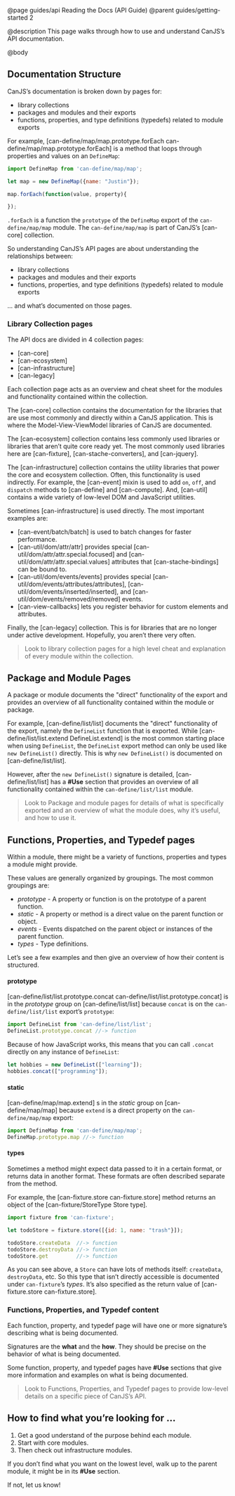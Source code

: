 @page guides/api Reading the Docs (API Guide)
@parent guides/getting-started 2

@description This page walks through how to use and understand CanJS’s API documentation.  

@body


## Documentation Structure

CanJS’s documentation is broken down by pages for:

 - library collections
 - packages and modules and their exports
 - functions, properties, and type definitions (typedefs) related to module exports

For example, [can-define/map/map.prototype.forEach can-define/map/map.prototype.forEach] is a
method that loops through properties and values on an `DefineMap`:

```js
import DefineMap from 'can-define/map/map';

let map = new DefineMap({name: "Justin"});

map.forEach(function(value, property){

});
```

`.forEach` is a function the `prototype` of the `DefineMap` export of the `can-define/map/map`
module.  The `can-define/map/map` is part of CanJS’s [can-core] collection.

So understanding CanJS’s API pages are about understanding the relationships between:

- library collections
- packages and modules and their exports
- functions, properties, and type definitions (typedefs) related to module exports

... and what’s documented on those pages.  

### Library Collection pages

The API docs are divided in 4 collection pages:

- [can-core]
- [can-ecosystem]
- [can-infrastructure]
- [can-legacy]

Each collection page acts as an overview and cheat sheet for the modules and functionality
contained within the collection.

The [can-core] collection contains the documentation for the libraries that
are use most commonly and directly within a CanJS application.  This is where the Model-View-ViewModel
libraries of CanJS are documented.

The [can-ecosystem] collection contains less commonly used libraries or libraries that aren’t quite core ready yet.  The most commonly used libraries here are [can-fixture], [can-stache-converters], and [can-jquery].

The [can-infrastructure] collection contains the utility libraries that power the core and ecosystem
collection.  Often, this functionality is used indirectly.  For example, the [can-event] mixin
is used to add `on`, `off`, and `dispatch` methods to [can-define] and [can-compute].  And, [can-util] contains a wide variety of low-level DOM and JavaScript utilities.

Sometimes [can-infrastructure] is used directly.  The most important examples are:

 - [can-event/batch/batch] is used to batch changes for faster performance.
 - [can-util/dom/attr/attr] provides special [can-util/dom/attr/attr.special.focused] and [can-util/dom/attr/attr.special.values] attributes that [can-stache-bindings] can be bound to.
 - [can-util/dom/events/events] provides special [can-util/dom/events/attributes/attributes],
   [can-util/dom/events/inserted/inserted], and [can-util/dom/events/removed/removed] events.
 - [can-view-callbacks] lets you register behavior for custom elements and attributes.

Finally, the [can-legacy] collection.  This is for libraries that are no longer under active
development.  Hopefully, you aren’t there very often.

> Look to library collection pages for a high level cheat and explanation of every module within
> the collection.  

## Package and Module Pages

A package or module documents the "direct" functionality of the export and provides an overview of
all functionality contained within the module or package.

For example, [can-define/list/list] documents the "direct" functionality of the export, namely
the `DefineList` function that is exported.  While  [can-define/list/list.extend DefineList.extend] is the most common starting place when using `DefineList`, the `DefineList` export method can only be used like `new DefineList()` directly.  This is why `new DefineList()` is documented
on [can-define/list/list].  

However, after the `new DefineList()` signature is detailed, [can-define/list/list] has a __#Use__
section that provides an overview of all functionality contained within the `can-define/list/list`
module.

> Look to Package and module pages for details of what is specifically exported and an overview
> of what the module does, why it’s useful, and how to use it.

## Functions, Properties, and Typedef pages

Within a module, there might be a variety of functions, properties and types a
module might provide.

These values are generally organized by groupings.  The most common groupings are:

 - _prototype_ - A property or function is on the prototype of a parent function.
 - _static_ - A property or method is a direct value on the parent function or object.
 - _events_ - Events dispatched on the parent object or instances of the parent function.
 - _types_ - Type definitions.

Let’s see a few examples and then give an overview of how their content is structured.

#### prototype

[can-define/list/list.prototype.concat can-define/list/list.prototype.concat] is in
the _prototype_ group on [can-define/list/list] because `concat` is on
the `can-define/list/list` export’s `prototype`:

```js
import DefineList from 'can-define/list/list';
DefineList.prototype.concat //-> function
```

Because of how JavaScript works, this means that you can call `.concat` directly on any instance
of `DefineList`:

```js
let hobbies = new DefineList(["learning"]);
hobbies.concat(["programming"]);
```

#### static

[can-define/map/map.extend] s in
the _static_ group on [can-define/map/map] because `extend` is a direct property on the `can-define/map/map` export:

```js
import DefineMap from 'can-define/map/map';
DefineMap.prototype.map //-> function
```

#### types

Sometimes a method might expect data passed to it in a certain format, or returns
data in another format.  These formats are often described separate from the
method.

For example, the [can-fixture.store can-fixture.store] method returns an object
of the [can-fixture/StoreType Store type].

```js
import fixture from 'can-fixture';

let todoStore = fixture.store([{id: 1, name: "trash"}]);

todoStore.createData  //-> function
todoStore.destroyData //-> function
todoStore.get         //-> function
```

As you can see above, a `Store` can have lots of methods
itself: `createData`, `destroyData`, etc.  So this type that isn’t directly
accessible is documented under `can-fixture`’s _types_.  It’s also
specified as the return value of [can-fixture.store can-fixture.store].

### Functions, Properties, and Typedef content

Each function, property, and typedef page will have one or more signature’s describing
what is being documented.

Signatures are the __what__ and the __how__.  They should be precise on the
behavior of what is being documented.

Some function, property, and typedef pages have __#Use__ sections that give
more information and examples on what is being documented.

> Look to Functions, Properties, and Typedef pages to provide low-level details on
> a specific piece of CanJS’s API.


## How to find what you’re looking for ...

1. Get a good understand of the purpose behind each module.  
2. Start with core modules.
3. Then check out infrastructure modules.

If you don’t find what you want on the lowest level, walk up to the parent module, it
might be in its __#Use__ section.  

If not, let us know!
